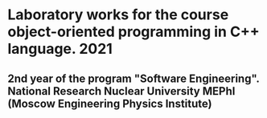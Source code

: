 # Laboratory works for the course object-oriented programming in C++ language. 2021
## 2nd year of the program "Software Engineering". National Research Nuclear University MEPhI (Moscow Engineering Physics Institute)
